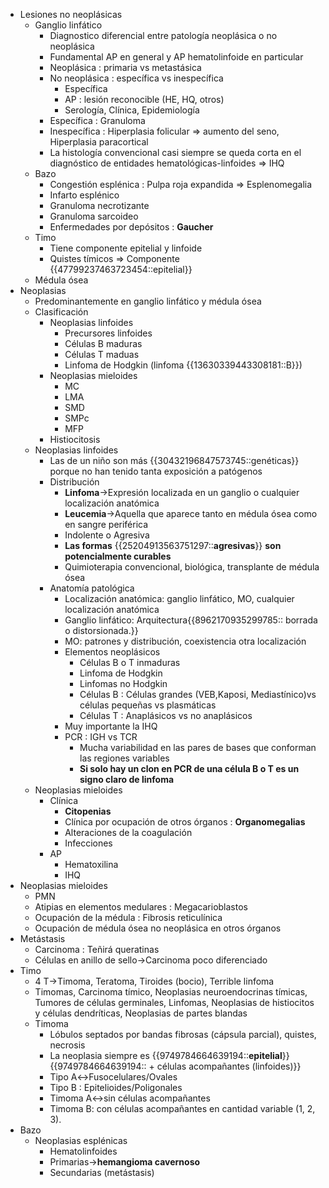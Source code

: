 - Lesiones no neoplásicas
    - Ganglio linfático
        - Diagnostico diferencial entre patología neoplásica o no neoplásica
        - Fundamental AP en general y AP hematolinfoide en particular
        - Neoplásica : primaria vs metastásica
        - No neoplásica : específica vs inespecífica
            - Específica
            - AP : lesión reconocible (HE, HQ, otros)
            - Serología, Clínica, Epidemiología
        - Específica : Granuloma
        - Inespecífica : Hiperplasia folicular ⇒ aumento del seno, Hiperplasia paracortical
        - La histología convencional casi siempre se queda corta en el diagnóstico de entidades hematológicas-linfoides ⇒ IHQ
    - Bazo
        - Congestión esplénica : Pulpa roja expandida ⇒ Esplenomegalia
        - Infarto esplénico
        - Granuloma necrotizante
        - Granuloma sarcoideo
        - Enfermedades por depósitos : **Gaucher**
    - Timo
        - Tiene componente epitelial y linfoide
        - Quistes tímicos ⇒ Componente {{47799237463723454::epitelial}}
    - Médula ósea
- Neoplasias
    - Predominantemente en ganglio linfático y médula ósea
    - Clasificación
        - Neoplasias linfoides
            - Precursores linfoides
            - Células B maduras
            - Células T maduas
            - Linfoma de Hodgkin (linfoma {{13630339443308181::B}})
        - Neoplasias mieloides
            - MC
            - LMA
            - SMD
            - SMPc
            - MFP
        - Histiocitosis
    - Neoplasias linfoides
        - Las de un niño son más {{30432196847573745::genéticas}} porque no han tenido tanta exposición a patógenos
        - Distribución
            - **Linfoma**→Expresión localizada en un ganglio o cualquier localización anatómica
            - **Leucemia**→Aquella que aparece tanto en médula ósea como en sangre periférica
            - Indolente o Agresiva
            - **Las formas** {{25204913563751297::**agresivas**}} **son potencialmente curables**
            - Quimioterapia convencional, biológica, transplante de médula ósea
        - Anatomía patológica
            - Localización anatómica: ganglio linfático, MO, cualquier localización anatómica
            - Ganglio linfático: Arquitectura{{8962170935299785:: borrada o distorsionada.}}
            - MO: patrones y distribución, coexistencia otra localización
            - Elementos neoplásicos
                - Células B o T inmaduras
                - Linfoma de Hodgkin
                - Linfomas no Hodgkin
                - Células B : Células grandes (VEB,Kaposi, Mediastínico)vs células pequeñas vs plasmáticas
                - Células T : Anaplásicos vs no anaplásicos
            - Muy importante la IHQ
            - PCR : IGH vs TCR
                - Mucha variabilidad en las pares de bases que conforman las regiones variables
                - **Si solo hay un clon en PCR de una célula B o T es un signo claro de linfoma**
    - Neoplasias mieloides
        - Clínica
            - **Citopenias**
            - Clínica por ocupación de otros órganos : **Organomegalias**
            - Alteraciones de la coagulación
            - Infecciones
        - AP
            - Hematoxilina
            - IHQ
- Neoplasias mieloides
    - PMN
    - Atipias en elementos medulares : Megacarioblastos
    - Ocupación de la médula : Fibrosis reticulínica
    - Ocupación de médula ósea no neoplásica en otros órganos
- Metástasis
    - Carcinoma : Teñirá queratinas
    - Células en anillo de sello→Carcinoma poco diferenciado
- Timo
    - 4 T→Timoma, Teratoma, Tiroides (bocio), Terrible linfoma
    - Timomas, Carcinoma tímico, Neoplasias neuroendocrinas tímicas, Tumores de células germinales, Linfomas, Neoplasias de histiocitos y células dendríticas, Neoplasias de partes blandas
    - Timoma
        - Lóbulos septados por bandas fibrosas (cápsula parcial), quistes, necrosis
        - La neoplasia siempre es {{9749784664639194::**epitelial**}}{{9749784664639194:: + células acompañantes (linfoides)}}
        - Tipo A↔Fusocelulares/Ovales
        - Tipo B : Epitelioides/Poligonales
        - Timoma A↔sin células acompañantes
        - Timoma B: con células acompañantes en cantidad variable (1, 2, 3).
- Bazo
    - Neoplasias esplénicas
        - Hematolinfoides
        - Primarias→**hemangioma cavernoso**
        - Secundarias (metástasis)